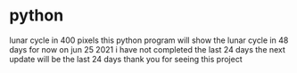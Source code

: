 # python
lunar cycle in 400 pixels
this python program will show the lunar cycle in 48 days for now on jun 25 2021 i have not completed the last 24 days the next update will be the last 24 days thank you for seeing this project 
